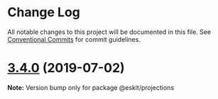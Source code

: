 # Change Log

All notable changes to this project will be documented in this file.
See [Conventional Commits](https://conventionalcommits.org) for commit guidelines.

# [3.4.0](https://github.com/authentik8/event-sourcing-kit/compare/v3.3.0...v3.4.0) (2019-07-02)

**Note:** Version bump only for package @eskit/projections
